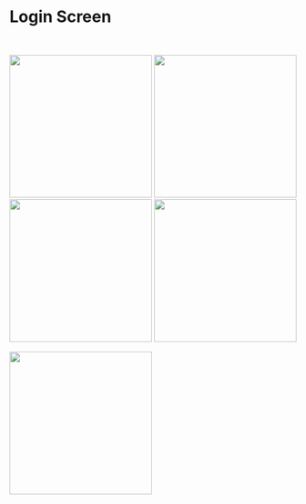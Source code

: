 # Login Screen

<br> 

<p align="center">
    <img src="https://user-images.githubusercontent.com/88663603/160102612-bd29facd-f9ab-4019-81d0-88b202c21dd3.png" width="250"> 
    <img src="https://user-images.githubusercontent.com/88663603/160102610-42d10ca8-fc4b-4aad-961c-4f6134de3131.png" width="250"> 
    <img src="https://user-images.githubusercontent.com/88663603/160102603-8fb5c2ae-736f-42a8-a2b3-df39ca1b20f6.png" width="250"> 
    <img src="https://user-images.githubusercontent.com/88663603/160102539-2636af52-0cf2-44d7-a8d6-48ea0d6df51d.png" width="250"> 
</p>
    <img src="https://user-images.githubusercontent.com/88663603/160102798-3dc27e87-3595-4970-a3cd-fa3a47d2b19f.png" width="250"> 
</p>   

<a id="contribution"></a>

<br>

